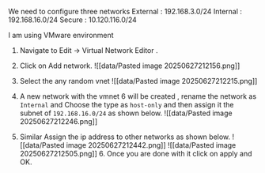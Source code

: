 We need to configure three networks 
External : 192.168.3.0/24
Internal :  192.168.16.0/24
Secure : 10.120.116.0/24

I am using VMware environment 
1. Navigate to Edit -> Virtual Network Editor .
2.  Click on Add network.
	![[data/Pasted image 20250627212156.png]]
	
3. Select the any random vnet
	![[data/Pasted image 20250627212215.png]]
4.  A new network with the vmnet 6 will be created , rename the network as `Internal` and Choose the type as `host-only` and then assign it the subnet of `192.168.16.0/24` as shown below.
  ![[data/Pasted image 20250627212246.png]]
5. Similar Assign the ip address to other networks as shown below.
![[data/Pasted image 20250627212442.png]]
	![[data/Pasted image 20250627212505.png]]
	6. Once you are done with it click on apply and OK.
	